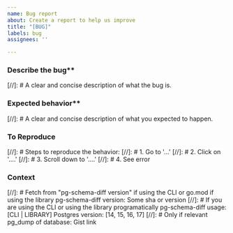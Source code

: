 ```yaml
---
name: Bug report
about: Create a report to help us improve
title: "[BUG]"
labels: bug
assignees: ''

---
```


### Describe the bug**
[//]: # A clear and concise description of what the bug is.

### Expected behavior**
[//]: # A clear and concise description of what you expected to happen.

### To Reproduce
[//]: # Steps to reproduce the behavior:
[//]: # 1. Go to '...'
[//]: # 2. Click on '....'
[//]: # 3. Scroll down to '....'
[//]: # 4. See error

### Context 
[//]: # Fetch from "pg-schema-diff version" if using the CLI or go.mod if using the library
pg-schema-diff version: Some sha or version
[//]: # If you are using the CLI or using the library programatically
pg-schema-diff usage: [CLI | LIBRARY]
Postgres version: [14, 15, 16, 17]
[//]: # Only if relevant
pg_dump of database: Gist link

